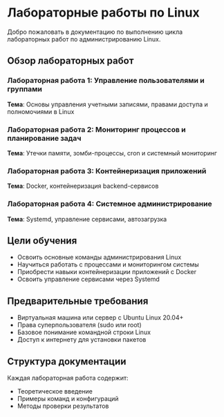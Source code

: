 # Лабораторные работы по Linux

Добро пожаловать в документацию по выполнению цикла лабораторных работ по администрированию Linux.

## Обзор лабораторных работ

### Лабораторная работа 1: Управление пользователями и группами
**Тема**: Основы управления учетными записями, правами доступа и полномочиями в Linux

### Лабораторная работа 2: Мониторинг процессов и планирование задач  
**Тема**: Утечки памяти, зомби-процессы, cron и системный мониторинг

### Лабораторная работа 3: Контейнеризация приложений
**Тема**: Docker, контейнеризация backend-сервисов

### Лабораторная работа 4: Системное администрирование
**Тема**: Systemd, управление сервисами, автозагрузка

## Цели обучения

- Освоить основные команды администрирования Linux
- Научиться работать с процессами и мониторингом системы
- Приобрести навыки контейнеризации приложений с Docker
- Освоить управление сервисами через Systemd

## Предварительные требования

- Виртуальная машина или сервер с Ubuntu Linux 20.04+
- Права суперпользователя (sudo или root)
- Базовое понимание командной строки Linux
- Доступ к интернету для установки пакетов

## Структура документации

Каждая лабораторная работа содержит:
- Теоретическое введение
- Примеры команд и конфигураций
- Методы проверки результатов